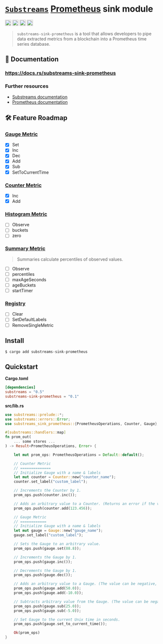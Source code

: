 # [`Substreams`](https://substreams.streamingfast.io/) [Prometheus](https://prometheus.io/) sink module

[<img alt="github" src="https://img.shields.io/badge/Github-substreams.prometheus-8da0cb?style=for-the-badge&logo=github" height="20">](https://github.com/pinax-network/substreams-sink-prometheus)
[<img alt="crates.io" src="https://img.shields.io/crates/v/substreams-sink-prometheus.svg?style=for-the-badge&color=fc8d62&logo=rust" height="20">](https://crates.io/crates/substreams-sink-prometheus)
[<img alt="docs.rs" src="https://img.shields.io/badge/docs.rs-substreams.prometheus-66c2a5?style=for-the-badge&labelColor=555555&logo=docs.rs" height="20">](https://docs.rs/substreams-sink-prometheus)
[<img alt="GitHub Workflow Status" src="https://img.shields.io/github/actions/workflow/status/pinax-network/substreams-sink-prometheus/ci.yml?branch=main&style=for-the-badge" height="20">](https://github.com/pinax-network/substreams-sink-prometheus/actions?query=branch%3Amain)

> `substreams-sink-prometheus` is a tool that allows developers to pipe data extracted metrics from a blockchain into a Prometheus time series database.

## 📖 Documentation

### https://docs.rs/substreams-sink-prometheus

### Further resources

- [Substreams documentation](https://substreams.streamingfast.io)
- [Prometheus documentation](https://prometheus.io)

## 🛠 Feature Roadmap

### [Gauge Metric](https://pkg.go.dev/github.com/prometheus/client_golang/prometheus#Gauge)
- [x] Set
- [x] Inc
- [x] Dec
- [x] Add
- [x] Sub
- [x] SetToCurrentTime

### [Counter Metric](https://pkg.go.dev/github.com/prometheus/client_golang/prometheus#Counter)
- [x] Inc
- [x] Add

### [Histogram Metric](https://pkg.go.dev/github.com/prometheus/client_golang/prometheus#Histogram)
- [ ] Observe
- [ ] buckets
- [ ] zero

### [Summary Metric](https://pkg.go.dev/github.com/prometheus/client_golang/prometheus#Summary)
> Summaries calculate percentiles of observed values.
- [ ] Observe
- [ ] percentiles
- [ ] maxAgeSeconds
- [ ] ageBuckets
- [ ] startTimer

### [Registry](https://pkg.go.dev/github.com/prometheus/client_golang/prometheus#Registry)
- [ ] Clear
- [ ] SetDefaultLabels
- [ ] RemoveSingleMetric

## Install

```
$ cargo add substreams-sink-prometheus
```

## Quickstart

**Cargo.toml**

```toml
[dependencies]
substreams = "0.5"
substreams-sink-prometheus = "0.1"
```

**src/lib.rs**

```rust
use substreams::prelude::*;
use substreams::errors::Error;
use substreams_sink_prometheus::{PrometheusOperations, Counter, Gauge};

#[substreams::handlers::map]
fn prom_out(
    ... some stores ...
) -> Result<PrometheusOperations, Error> {

    let mut prom_ops: PrometheusOperations = Default::default();

    // Counter Metric
    // ==============
    // Initialize Gauge with a name & labels
    let mut counter = Counter::new("counter_name");
    counter.set_label("custom_label");

    // Increments the Counter by 1.
    prom_ops.push(counter.inc());

    // Adds an arbitrary value to a Counter. (Returns an error if the value is < 0.)
    prom_ops.push(counter.add(123.456));

    // Gauge Metric
    // ============
    // Initialize Gauge with a name & labels
    let mut gauge = Gauge::new("gauge_name");
    gauge.set_label("custom_label");

    // Sets the Gauge to an arbitrary value.
    prom_ops.push(gauge.set(88.8));

    // Increments the Gauge by 1.
    prom_ops.push(gauge.inc());

    // Decrements the Gauge by 1.
    prom_ops.push(gauge.dec());

    // Adds an arbitrary value to a Gauge. (The value can be negative, resulting in a decrease of the Gauge.)
    prom_ops.push(gauge.add(50.0));
    prom_ops.push(gauge.add(-10.0));

    // Subtracts arbitrary value from the Gauge. (The value can be negative, resulting in an increase of the Gauge.)
    prom_ops.push(gauge.sub(25.0));
    prom_ops.push(gauge.sub(-5.0));

    // Set Gauge to the current Unix time in seconds.
    prom_ops.push(gauge.set_to_current_time());

    Ok(prom_ops)
}
```
